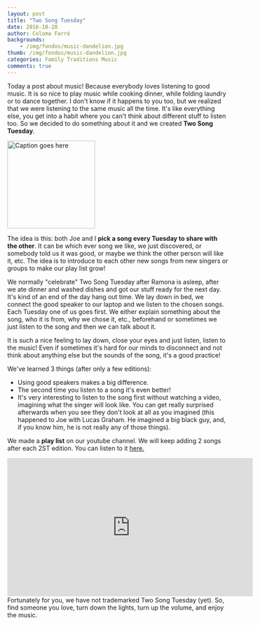 ```yaml
---
layout: post
title: "Two Song Tuesday"
date: 2016-10-28
author: Coloma Farré
backgrounds:
    - /img/fondos/music-dandelion.jpg
thumb: /img/fondos/music-dandelion.jpg
categories: Family Traditions Music
comments: true
---
```


Today a post about music! Because everybody loves listening to good music. It is so nice to play music while cooking dinner, while folding laundry or to dance together. I don't know if it happens to you too, but we realized that we were listening to the same music all the time. It's like everything else, you get into a habit where you can't think about different stuff to listen too. So we decided to do something about it and we created **Two Song Tuesday**.

<a href="/img/20160916_151302-ANIMATION.gif"> <img border="0" alt="Caption goes here" src = "/img/20160916_151302-ANIMATION.gif" width = "200"></a>

The idea is this: both Joe and I **pick a song every Tuesday to share with the other**. It can be which ever song we like, we just discovered, or somebody told us it was good, or maybe we think the other person will like it, etc. The idea is to introduce to each other new songs from new singers or groups to make our play list grow!

We normally "celebrate" Two Song Tuesday after Ramona is asleep, after we ate dinner and washed dishes and got our stuff ready for the next day. It's kind of an end of the day hang out time. We lay down in bed, we connect the good speaker to our laptop and we listen to the chosen songs. Each Tuesday one of us goes first. We either explain something about the song, who it is from, why we chose it, etc., beforehand or sometimes we just listen to the song and then we can talk about it.

It is such a nice feeling to lay down, close your eyes and just listen, listen to the music! Even if sometimes it's hard for our minds to disconnect and not think about anything else but the sounds of the song, it's a good practice!

We've learned 3 things (after only a few editions):

  - Using good speakers makes a big difference.
  - The second time you listen to a song it's even better!
  - It's very interesting to listen to the song first without watching a video, imagining what the singer will look like. You can get really surprised afterwards when you see they don't look at all as you imagined (this happened to Joe with Lucas Graham. He imagined a big black guy, and, if you know him, he is not really any of those things).

We made a **play list** on our youtube channel. We will keep adding 2 songs after each 2ST edition. You can listen to it <a href="https://www.youtube.com/playlist?list=PLz_LrdiU6Jvx1suAecEdgfjuQDg7rYLxP" target="_blank"> here.</a>
<iframe width="560" height="315" src="https://www.youtube.com/embed/videoseries?list=PLz_LrdiU6Jvx1suAecEdgfjuQDg7rYLxP" frameborder="0" allowfullscreen></iframe>
<br>
Fortunately for you, we have not trademarked Two Song Tuesday (yet). So, find someone you love, turn down the lights, turn up the volume, and enjoy the music.
